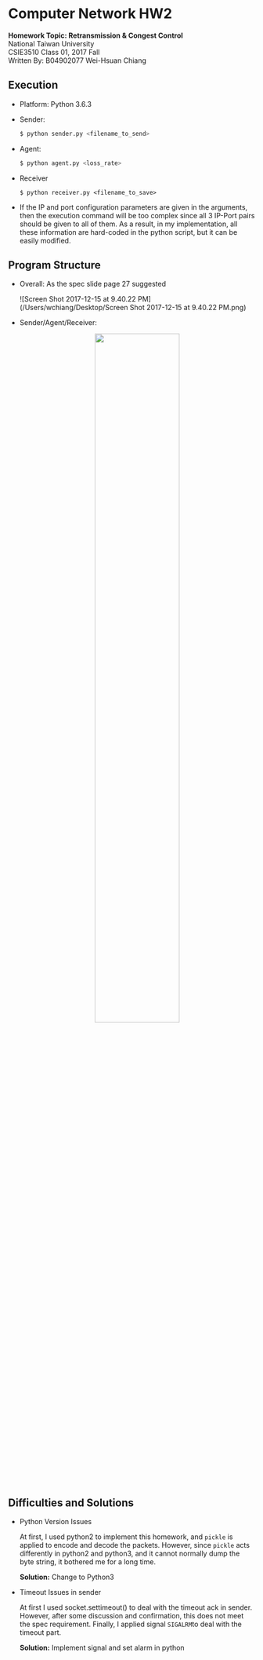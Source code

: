 # Computer Network HW2

<b>Homework Topic: Retransmission & Congest Control</b><br>
National Taiwan University<br>
CSIE3510 Class 01, 2017 Fall<br>
Written By: B04902077 Wei-Hsuan Chiang

## Execution

- Platform: Python 3.6.3

- Sender:

  ```sh
  $ python sender.py <filename_to_send>
  ```

- Agent:

  ```sh
  $ python agent.py <loss_rate>
  ```

- Receiver

  ```Sh
  $ python receiver.py <filename_to_save> 
  ```

- If the IP and port configuration parameters are given in the arguments, then the execution command will be too complex since all 3 IP-Port pairs should be given to all of them. As a result, in my implementation, all these information are hard-coded in the python script, but it can be easily modified.

## Program Structure

- Overall: As the spec slide page 27 suggested

  ![Screen Shot 2017-12-15 at 9.40.22 PM](/Users/wchiang/Desktop/Screen Shot 2017-12-15 at 9.40.22 PM.png)

- Sender/Agent/Receiver:
  <div align=center>

  <img src="/Users/wchiang/Desktop/Picture1.png" width="60%">

  </div>

## Difficulties and Solutions

- Python Version Issues

  At first, I used python2 to implement this homework, and `pickle` is applied to encode and decode the packets. However, since `pickle` acts differently in python2 and python3, and it cannot normally dump the byte string, it bothered me for a long time.

  <b>Solution:</b> Change to Python3

- Timeout Issues in sender

  At first I used socket.settimeout() to deal with the timeout ack in sender. However, after some discussion and confirmation, this does not meet the spec requirement. Finally, I applied signal `SIGALRM`to deal with the timeout part.

  <b>Solution:</b> Implement signal and set alarm in python